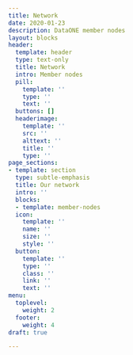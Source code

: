 ```yaml
---
title: Network
date: 2020-01-23
description: DataONE member nodes
layout: blocks
header:
  template: header
  type: text-only
  title: Network
  intro: Member nodes
  pill:
    template: ''
    type: ''
    text: ''
  buttons: []
  headerimage:
    template: ''
    src: ''
    alttext: ''
    title: ''
    type: ''
page_sections:
- template: section
  type: subtle-emphasis
  title: Our network
  intro: ''
  blocks:
  - template: member-nodes
  icon:
    template: ''
    name: ''
    size: ''
    style: ''
  button:
    template: ''
    type: ''
    class: ''
    link: ''
    text: ''
menu:
  toplevel:
    weight: 2
  footer:
    weight: 4
draft: true

---
```


